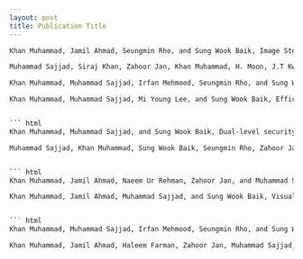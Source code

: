 ```yaml
---
layout: post
title: Publication Title
---
```



``` html
Khan Muhammad, Jamil Ahmad, Seungmin Rho, and Sung Wook Baik, Image Steganography for Authenticity of Visual Contents in Social Networks, Multimedia Tools and Applications, 2016 (In press). [IF: 1.331, Q2
```
 
``` html
Muhammad Sajjad, Siraj Khan, Zahoor Jan, Khan Muhammad, H. Moon, J.T Kwak, S.W.Baik, and Irfan Mehmood, Leukocytes Classification and Segmentation in Microscopic Blood Smear: A Resource-Aware Healthcare Service in Smart Cities, IEEE Access, 2016. (In press). [IF: 1.270, Q2]
```


``` html
Khan Muhammad, Muhammad Sajjad, Irfan Mehmood, Seungmin Rho, and Sung Wook Baik, Image steganography using uncorrelated color space and its application for security of visual contents in online social networks, Future Generation Computer Systems, 2016. (In press). [IF: 2.430, Q1]
```

``` html
Khan Muhammad, Muhammad Sajjad, Mi Young Lee, and Sung Wook Baik, Efficient visual attention driven framework for key frames extraction from hysteroscopy videos, Biomedical Signal Processing and Control, 33: 161-168, 2017. [IF: 1.521, Q3]


``` html
Khan Muhammad, Muhammad Sajjad, and Sung Wook Baik, Dual-level security based cyclic18 steganographic method and its application for secure transmission of keyframes during wireless capsule endoscopy, Journal of medical systems, 40 (5): 1-16, 2016. [IF: 2.213, Q2]
```

``` html
Muhammad Sajjad, Khan Muhammad, Sung Wook Baik, Seungmin Rho, Zahoor Jan, S.S. Yeo, and Irfan Mehmood, Mobile-cloud assisted framework for selective encryption of medical images with steganography for resource-constrained devices, Multimedia Tools and Applications, 1-18, 2016. [IF: 1.331, Q2]


``` html
Khan Muhammad, Jamil Ahmad, Naeem Ur Rehman, Zahoor Jan, and Muhammad Sajjad, CISSKA-LSB: color image steganography using stego key-directed adaptive LSB substitution method, Multimedia Tools and Applications, 1-30, 2016. [IF: 1.331, Q2]
```

``` html
Khan Muhammad, Jamil Ahmad, Muhammad Sajjad, and Sung Wook Baik, Visual saliency models for summarization of diagnostic hysteroscopy videos in healthcare systems, SpringerPlus, 5(1): 1495, 2016. [IF: 0.982, Q2]


``` html
Khan Muhammad, Muhammad Sajjad, Irfan Mehmood, Seungmin Rho, and Sung Wook Baik, A novel magic LSB substitution method (M-LSB-SM) using multi-level encryption and achromatic component of an image, Multimedia Tools and Applications, 75(22): 14867-14893, 2016. [IF: 1.331, Q2]
```

``` html
Khan Muhammad, Jamil Ahmad, Haleem Farman, Zahoor Jan, Muhammad Sajjad, and Sung Wook Baik, A Secure Method for Color Image Steganography using Gray-Level Modification and Multi-level Encryption, KSII Transactions on Internet and Information Systems, 9(5): 1938-1962, 2015. [IF: 0.561, Q4]
```